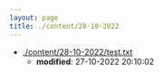 ```yaml
---
layout: page
title: ./content/28-10-2022
---
```


* [./content/28-10-2022/test.txt](./test.txt)
	* **modified**: 27-10-2022 20:10:02
